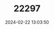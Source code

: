 ---
title: "22297"
category: "Trogopterus xanthipes"
draft: false
date: 2024-02-22 13:03:50
languages:
  Chinese: ["Fuchi Wushu"]
  English: ["Complex-toothed Flying Squirrel"]
---